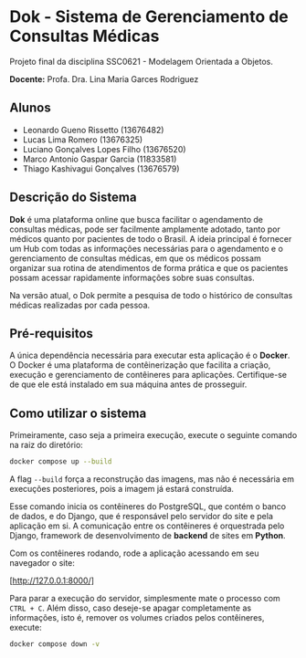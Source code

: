 # Dok - Sistema de Gerenciamento de Consultas Médicas
Projeto final da disciplina SSC0621 - Modelagem Orientada a Objetos.

**Docente:** Profa. Dra. Lina Maria Garces Rodriguez

## Alunos 
- Leonardo Gueno Rissetto (13676482)
- Lucas Lima Romero (13676325)
- Luciano Gonçalves Lopes Filho (13676520)
- Marco Antonio Gaspar Garcia (11833581)
- Thiago Kashivagui Gonçalves (13676579)

## Descrição do Sistema
**Dok** é uma plataforma online que busca facilitar o agendamento de consultas médicas, pode ser facilmente amplamente adotado, tanto por médicos quanto por pacientes de todo o Brasil. A ideia principal é fornecer um Hub com todas as informações necessárias para o agendamento e o gerenciamento de consultas médicas, em que os médicos possam organizar sua rotina de atendimentos de forma prática e que os pacientes possam acessar rapidamente informações sobre suas consultas. 

Na versão atual, o Dok permite a pesquisa de todo o histórico de consultas médicas realizadas por cada pessoa.

## Pré-requisitos
A única dependência necessária para executar esta aplicação é o **Docker**. O Docker é uma plataforma de contêinerização que facilita a criação, execução e gerenciamento de contêineres para aplicações. Certifique-se de que ele está instalado em sua máquina antes de prosseguir. 

## Como utilizar o sistema

Primeiramente, caso seja a primeira execução, execute o seguinte comando na raiz do diretório:
```bash
docker compose up --build
```
A flag ```--build``` força a reconstrução das imagens, mas não é necessária em execuções posteriores, pois a imagem já estará construída.

Esse comando inicia os contêineres do PostgreSQL, que contém o banco de dados, e do Django, que é responsável pelo servidor do site e pela aplicação em si. A comunicação entre os contêineres é orquestrada pelo Django, framework de desenvolvimento de **backend** de sites em **Python**. 

Com os contêineres rodando, rode a aplicação acessando em seu navegador o site:

[http://127.0.0.1:8000/]


Para parar a execução do servidor, simplesmente mate o processo com ```CTRL + C```. Além disso, caso deseje-se apagar completamente as informações, isto é, remover os volumes criados pelos contêineres, execute:

```bash
docker compose down -v
```